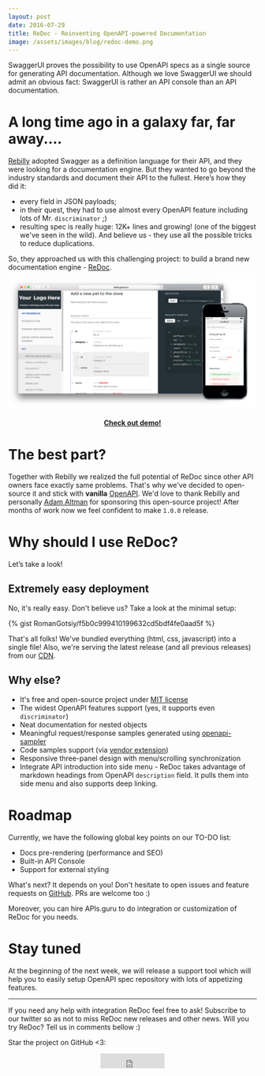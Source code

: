 ```yaml
---
layout: post
date: 2016-07-29
title: ReDoc - Reinventing OpenAPI-powered Documentation
image: /assets/images/blog/redoc-demo.png
---
```


SwaggerUI proves the possibility to use OpenAPI specs as a single source for generating API documentation. Although we love SwaggerUI we should admit an obvious fact: SwaggerUI is rather an API console than an API documentation.

# A long time ago in a galaxy far, far away....
[Rebilly](https://www.rebilly.com/) adopted Swagger as a definition language for their API, and they were looking for a documentation engine.
But they wanted to go beyond the industry standards and document their API to the fullest. Here’s how they did it:

- every field in JSON payloads;
- in their quest, they had to use almost every OpenAPI feature including lots of Mr. `discriminator` ;)
- resulting spec is really huge: 12K+ lines and growing! (one of the biggest we've seen in the wild). And believe us - they use all the possible tricks to reduce duplications.

So, they approached us with this challenging project: to build a brand new documentation engine - [ReDoc](https://github.com/Rebilly/ReDoc).

[![redoc](/assets/images/blog/redoc-demo.png)](https://rebilly.github.io/ReDoc/)

<!--more-->

#### [<center>Check out demo!</center>](https://rebilly.github.io/ReDoc/)

# The best part?
Together with Rebilly we realized the full potential of ReDoc since other API owners face exactly same problems. That's why we've decided to open-source it and stick with **vanilla** [OpenAPI](https://openapis.org/).
We'd love to thank Rebilly and personally [Adam Altman](https://www.linkedin.com/in/adamdaltman) for sponsoring this open-source project!
After months of work now we feel confident to make `1.0.0` release.

# Why should I use ReDoc?

Let’s take a look!

## Extremely easy deployment
No, it's really easy. Don't believe us? Take a look at the minimal setup:

{% gist RomanGotsiy/f5b0c999410199632cd5bdf4fe0aad5f %}

That's all folks! We've bundled everything (html, css, javascript) into a single file! Also, we're serving the latest release (and all previous releases) from our [CDN](https://github.com/Rebilly/ReDoc#releases).

## Why else?
- It's free and open-source project under [MIT license](https://github.com/Rebilly/ReDoc/blob/master/LICENSE)
- The widest OpenAPI features support (yes, it supports even `discriminator`)
- Neat documentation for nested objects
- Meaningful request/response samples generated using [openapi-sampler](https://github.com/APIs-guru/openapi-sampler)
- Code samples support (via [vendor extension](https://github.com/Rebilly/ReDoc/blob/master/docs/redoc-vendor-extensions.md#x-code-samples))
- Responsive three-panel design with menu/scrolling synchronization
- Integrate API introduction into side menu - ReDoc takes advantage of markdown headings from OpenAPI `description` field. It pulls them into side menu and also supports deep linking.

# Roadmap
Currently, we have the following global key points on our TO-DO list:

- Docs pre-rendering (performance and SEO)
- Built-in API Console
- Support for external styling

What's next? It depends on you! Don't hesitate to open issues and feature requests on [GitHub](https://github.com/Rebilly/ReDoc/issues). PRs are welcome too :)

Moreover, you can hire APIs.guru to do integration or customization of ReDoc for you needs.

# Stay tuned
At the beginning of the next week, we will release a support tool which will help you to easily setup OpenAPI spec repository with lots of appetizing features.

-----------------
If you need any help with integration ReDoc feel free to ask! Subscribe to our twitter so as not to miss ReDoc new releases and other news. Will you try ReDoc? Tell us in comments bellow :)

Star the project on GitHub <3:
<center><iframe src="https://ghbtns.com/github-btn.html?user=Rebilly&repo=ReDoc&type=star&count=true&size=large"
      frameborder="0" scrolling="0" width="130px" height="30px"></iframe></center>
